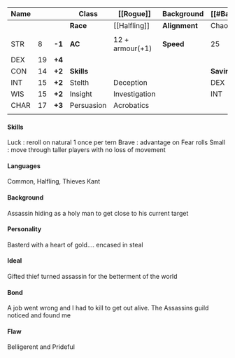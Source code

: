 
| Name |     |        | **Class**  | [[Rogue]]       | **Background** | [[#Background]]   | **Player**      | Mark |
| ---- | --- | ------ | ---------- | --------------- | -------------- | ----------------- | --------------- | ---- |
|      |     |        | **Race**   | [[Halfling]]    | **Alignment**  | Chaotic Nutral    | **EXP**         |      |
|      |     |        |            |                 |                |                   |                 |      |
| STR  | 8   | **-1** | **AC**     | 12 + armour(+1) | **Speed**      | 25                | **Proficiency** | +2   |
| DEX  | 19  | **+4** |            |                 |                |                   |                 |      |
| CON  | 14  | **+2** | **Skills** |                 |                | **Saving throws** |                 |      |
| INT  | 15  | **+2** | Stelth     | Deception       |                | DEX               |                 |      |
| WIS  | 15  | **+2** | Insight    | Investigation   |                | INT               |                 |      |
| CHAR | 17  | **+3** | Persuasion | Acrobatics      |                |                   |                 |      |
|      |     |        |            |                 |                |                   |                 |      |
#### Skills
Luck : reroll on natural 1 once per tern
Brave : advantage on Fear rolls
Small : move through taller players with no loss of movement

#### Languages
Common, Halfling, Thieves Kant

#### Background
Assassin hiding as a holy man to get close to his current target

#### Personality
Basterd with a heart of gold.... encased in steal

#### Ideal
Gifted thief turned assassin for the betterment of the world

#### Bond
A job went wrong and  I had to kill to get out alive. The Assassins guild noticed and found me

#### Flaw
Belligerent and Prideful